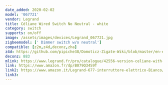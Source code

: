 ```yaml
---
date_added: 2020-02-02
model: '067721'
vendor: Legrand
title: Céliane Wired Switch No Neutral - white
category: switch
supports: on/off
image: /assets/images/devices/Legrand_067721.jpg
zigbeemodel: [' Dimmer switch w/o neutral']
compatible: [z2m,z4d,deconz,zha]
z4d: https://github.com/pipiche38/Domoticz-Zigate-Wiki/blob/master/en-eng/Legrand-corner.md
deconz: 883
mlink: https://www.legrand.fr/pro/catalogue/42556-version-celiane-with-netatmo/interrupteur-filaire-connecte-avec-option-variateur-celiane-with-netatmo-sans-neutre-5w-a-300w-compensateur-blanc
link: https://www.amazon.fr/dp/B079Q34S9T
link2: https://www.amazon.it/Legrand-677-interruttore-elettrico-Bianco/dp/B079Q34S9T
link3: 
---
```

